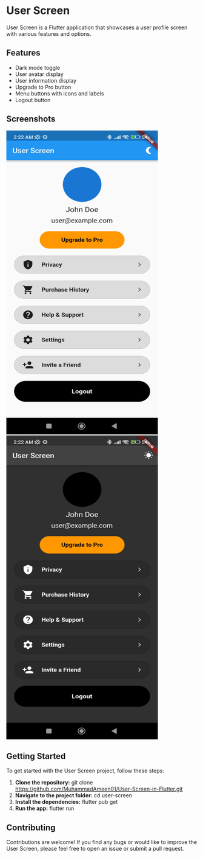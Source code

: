 # User Screen

User Screen is a Flutter application that showcases a user profile screen with various features and options.

## Features

- Dark mode toggle
- User avatar display
- User information display
- Upgrade to Pro button
- Menu buttons with icons and labels
- Logout button
## Screenshots
<img src="https://github.com/MuhammadAmeen01/User-Screen-in-Flutter/blob/master/1.jpg?raw=true" width="400" height="800">
<img src="https://github.com/MuhammadAmeen01/User-Screen-in-Flutter/blob/master/2.jpg?raw=true" width="400" height="800">


## Getting Started

To get started with the User Screen project, follow these steps:
1. **Clone the repository:**
git clone https://github.com/MuhammadAmeen01/User-Screen-in-Flutter.git
2. **Navigate to the project folder:**
cd user-screen
3. **Install the dependencies:**
flutter pub get
4. **Run the app:**
flutter run

## Contributing

Contributions are welcome! If you find any bugs or would like to improve the User Screen, please feel free to open an issue or submit a pull request.


